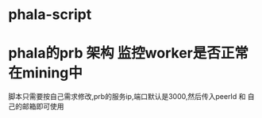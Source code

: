 # phala-script

# phala的prb 架构 监控worker是否正常在mining中

脚本只需要按自己需求修改,prb的服务ip,端口默认是3000,然后传入peerId 和 自己的邮箱即可使用
